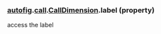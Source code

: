 ### [autofig](autofig.md).[call](autofig.call.md).[CallDimension](autofig.call.CallDimension.md).label (property)




access the label


